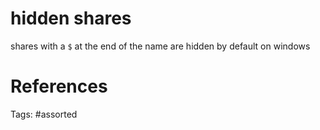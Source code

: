 # hidden shares
shares with a `$` at the end of the name are hidden by default on windows

# References

Tags:
    #assorted


